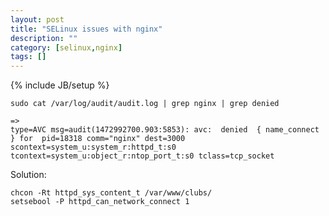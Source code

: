 ```yaml
---
layout: post
title: "SELinux issues with nginx"
description: ""
category: [selinux,nginx]
tags: []
---
```

{% include JB/setup %}

    sudo cat /var/log/audit/audit.log | grep nginx | grep denied

    =>
    type=AVC msg=audit(1472992700.903:5853): avc:  denied  { name_connect } for  pid=18318 comm="nginx" dest=3000 scontext=system_u:system_r:httpd_t:s0 tcontext=system_u:object_r:ntop_port_t:s0 tclass=tcp_socket

Solution:

    chcon -Rt httpd_sys_content_t /var/www/clubs/
    setsebool -P httpd_can_network_connect 1
